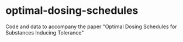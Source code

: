 # optimal-dosing-schedules
Code and data to accompany the paper "Optimal Dosing Schedules for Substances Inducing Tolerance"
